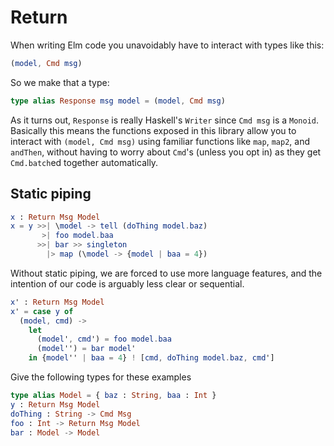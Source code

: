# Return

When writing Elm code you unavoidably have to interact with types like this:

```elm
(model, Cmd msg)
```

So we make that a type:

```elm
type alias Response msg model = (model, Cmd msg)
```

As it turns out, `Response` is really Haskell's `Writer` since `Cmd msg` is a `Monoid`.
Basically this means the functions exposed in this library allow you to interact with `(model, Cmd msg)` using familiar functions like `map`, `map2`, and `andThen`, without having to worry about `Cmd`'s (unless you opt in) as they get `Cmd.batch`ed together automatically.

## Static piping

```elm
x : Return Msg Model
x = y >>| \model -> tell (doThing model.baz)
       >| foo model.baa
      >>| bar >> singleton
        |> map (\model -> {model | baa = 4})
```

Without static piping, we are forced to use more language features, and the intention of our code is arguably less clear or sequential.

```elm
x' : Return Msg Model
x' = case y of
  (model, cmd) ->
    let
      (model', cmd') = foo model.baa
      (model'') = bar model'
    in {model'' | baa = 4} ! [cmd, doThing model.baz, cmd']
```

Give the following types for these examples

```elm
type alias Model = { baz : String, baa : Int }
y : Return Msg Model
doThing : String -> Cmd Msg
foo : Int -> Return Msg Model
bar : Model -> Model
```
